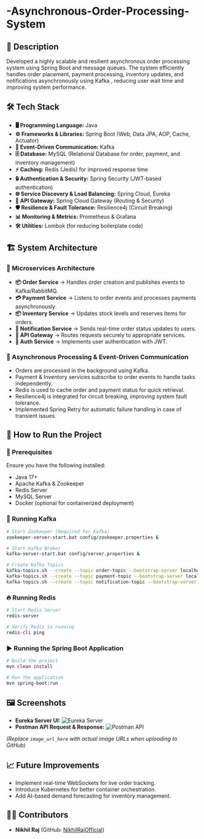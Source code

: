 # -Asynchronous-Order-Processing-System

## 📌 Description
Developed a highly scalable and resilient asynchronous order processing system using Spring Boot and message queues. The system efficiently handles order placement, payment processing, inventory updates, and notifications asynchronously using Kafka , reducing user wait time and improving system performance.

## 🛠 Tech Stack
- **🖥 Programming Language:** Java
- **⚙ Frameworks & Libraries:** Spring Boot (Web, Data JPA, AOP, Cache, Actuator)
- **📩 Event-Driven Communication:** Kafka
- **🗄 Database:** MySQL (Relational Database for order, payment, and inventory management)
- **⚡ Caching:** Redis (Jedis) for improved response time
- **🔒 Authentication & Security:** Spring Security (JWT-based authentication)
- **🌐 Service Discovery & Load Balancing:** Spring Cloud, Eureka
- **🚪 API Gateway:** Spring Cloud Gateway (Routing & Security)
- **🛡 Resilience & Fault Tolerance:** Resilience4j (Circuit Breaking)
- **📊 Monitoring & Metrics:** Prometheus & Grafana
- **🛠 Utilities:** Lombok (for reducing boilerplate code)

## 🏗 System Architecture

### 🏢 Microservices Architecture
- **📦 Order Service** → Handles order creation and publishes events to Kafka/RabbitMQ.
- **💳 Payment Service** → Listens to order events and processes payments asynchronously.
- **📦 Inventory Service** → Updates stock levels and reserves items for orders.
- **📨 Notification Service** → Sends real-time order status updates to users.
- **🚪 API Gateway** → Routes requests securely to appropriate services.
- **🔐 Auth Service** → Implements user authentication with JWT.

### 🔄 Asynchronous Processing & Event-Driven Communication
- Orders are processed in the background using Kafka.
- Payment & Inventory services subscribe to order events to handle tasks independently.
- Redis is used to cache order and payment status for quick retrieval.
- Resilience4j is integrated for circuit breaking, improving system fault tolerance.
- Implemented Spring Retry for automatic failure handling in case of transient issues.

## 🚀 How to Run the Project

### 📌 Prerequisites
Ensure you have the following installed:
- Java 17+
- Apache Kafka & Zookeeper
- Redis Server
- MySQL Server
- Docker (optional for containerized deployment)

### 🏁 Running Kafka
```sh
# Start Zookeeper (Required for Kafka)
zookeeper-server-start.bat config/zookeeper.properties &

# Start Kafka Broker
kafka-server-start.bat config/server.properties &

# Create Kafka Topics
kafka-topics.sh --create --topic order-topic --bootstrap-server localhost:9092 --replication-factor 1 --partitions 3
kafka-topics.sh --create --topic payment-topic --bootstrap-server localhost:9092 --replication-factor 1 --partitions 3
kafka-topics.sh --create --topic notification-topic --bootstrap-server localhost:9092 --replication-factor 1 --partitions 3
```

### 🔥 Running Redis
```sh
# Start Redis Server
redis-server

# Verify Redis is running
redis-cli ping
```


### ▶ Running the Spring Boot Application
```sh
# Build the project
mvn clean install

# Run the application
mvn spring-boot:run
```

## 🖼 Screenshots
- **Eureka Server UI:** ![Eureka Server](image_url_here)
- **Postman API Request & Response:** ![Postman API](image_url_here)

_(Replace `image_url_here` with actual image URLs when uploading to GitHub)_

## 📈 Future Improvements
- Implement real-time WebSockets for live order tracking.
- Introduce Kubernetes for better container orchestration.
- Add AI-based demand forecasting for inventory management.

## 👨‍💻 Contributors
- **Nikhil Raj** (GitHub: [NikhilRajOfficial](https://github.com/NikhilRajOfficial))




